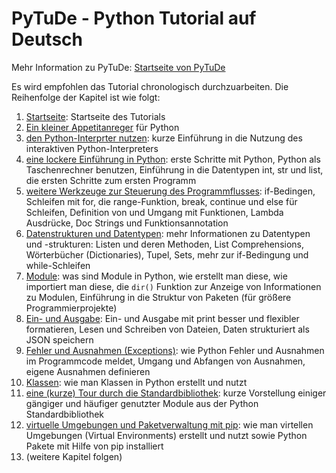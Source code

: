 # PyTuDe - Python Tutorial auf Deutsch

Mehr Information zu PyTuDe: [Startseite von PyTuDe](../README.md)

Es wird empfohlen das Tutorial chronologisch durchzuarbeiten. Die Reihenfolge der Kapitel ist wie folgt:

1. [Startseite](pythonbeginnertutorial/start.md): Startseite des Tutorials
2. [Ein kleiner Appetitanreger](pythonbeginnertutorial/appetite.md) für Python
3. [den Python-Interprter nutzen](pythonbeginnertutorial/interpreter.md): kurze Einführung in die Nutzung des interaktiven Python-Interpreters
4. [eine lockere Einführung in Python](pythonbeginnertutorial/introduction.md): erste Schritte mit Python, Python als Taschenrechner benutzen, Einführung in die Datentypen int, str und list, die ersten Schritte zum ersten Programm
5. [weitere Werkzeuge zur Steuerung des Programmflusses](pythonbeginnertutorial/controlflow.md): if-Bedingen, Schleifen mit for, die range-Funktion, break, continue und else für Schleifen, Definition von und Umgang mit Funktionen, Lambda Ausdrücke, Doc Strings und Funktionsannotation
6. [Datenstrukturen und Datentypen](pythonbeginnertutorial/datastructures.md): mehr Informationen zu Datentypen und -strukturen: Listen und deren Methoden, List Comprehensions, Wörterbücher (Dictionaries), Tupel, Sets, mehr zur if-Bedingung und while-Schleifen
7. [Module](pythonbeginnertutorial/modules.md): was sind Module in Python, wie erstellt man diese, wie importiert man diese, die `dir()` Funktion zur Anzeige von Informationen zu Modulen, Einführung in die Struktur von Paketen (für größere Programmierprojekte)
8. [Ein- und Ausgabe](pythonbeginnertutorial/inputoutput.md): Ein- und Ausgabe mit print besser und flexibler formatieren, Lesen und Schreiben von Dateien, Daten strukturiert als JSON speichern
9. [Fehler und Ausnahmen (Exceptions)](pythonbeginnertutorial/errors.md): wie Python Fehler und Ausnahmen im Programmcode meldet, Umgang und Abfangen von Ausnahmen, eigene Ausnahmen definieren
10. [Klassen](classes.md): wie man Klassen in Python erstellt und nutzt
11. [eine (kurze) Tour durch die Standardbibliothek](pythonbeginnertutorial/stdlib.md): kurze Vorstellung einiger gängiger und häufiger genutzter Module aus der Python Standardbibliothek
12. [virtuelle Umgebungen und Paketverwaltung mit pip](pythonbeginnertutorial/venv.md): wie man virtellen Umgebungen (Virtual Environments) erstellt und nutzt sowie Python Pakete mit Hilfe von pip installiert
13. (weitere Kapitel folgen)

